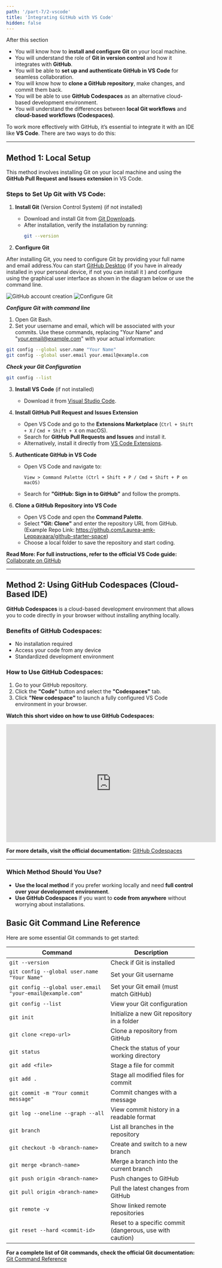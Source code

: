 ```yaml
---
path: '/part-7/2-vscode'
title: 'Integrating GitHub with VS Code'
hidden: false
---
```


<text-box variant='learningObjectives' name="Learning objectives">

After this section

- You will know how to **install and configure Git** on your local machine.
- You will understand the role of **Git in version control** and how it integrates with **GitHub**.
- You will be able to **set up and authenticate GitHub in VS Code** for seamless collaboration.
- You will know how to **clone a GitHub repository**, make changes, and commit them back.
- You will be able to use **GitHub Codespaces** as an alternative cloud-based development environment.
- You will understand the differences between **local Git workflows** and **cloud-based workflows (Codespaces)**.

</text-box>

To work more effectively with GitHub, it’s essential to integrate it with an IDE like **VS Code**. There are two ways to do this:

---

## Method 1:  Local Setup
This method involves installing Git on your local machine and using the **GitHub Pull Request and Issues extension** in VS Code.

### **Steps to Set Up Git with VS Code:**
1. **Install Git** (Version Control System)  (if not installed)
   - Download and install Git from [Git Downloads](https://git-scm.com/downloads).
   - After installation, verify the installation by running:
     ```sh
     git --version
     ```

2. **Configure Git**

After installing Git, you need to configure Git by providing your full name and email address.You can start [GitHub Desktop](https://github.com/apps/desktop) (if you have in already installed in your personal device, if not you can install it ) and configure using the graphical user interface as shown in the diagram below or use the command line.

![GitHub account creation](configure1.png "Please click Create your free account or Sign in to GitHUb.com depending on your situation")
![Configure Git](configure2.png "Please use your Full Name and email ")

***Configure Git with command line***

1. Open Git Bash.
2. Set your username and email, which will be associated with your commits. Use these commands, replacing "Your Name" and "your.email@example.com" with your actual information:

```bash
git config --global user.name "Your Name"
git config --global user.email your.email@example.com
```
***Check your Git Configuration***

```bash
git config --list
```

3. **Install VS Code** (if not installed)
   - Download it from [Visual Studio Code](https://code.visualstudio.com/).

4. **Install GitHub Pull Request and Issues Extension**
   - Open VS Code and go to the **Extensions Marketplace** (`Ctrl + Shift + X` / `Cmd + Shift + X` on macOS).
   - Search for **GitHub Pull Requests and Issues** and install it.
   - Alternatively, install it directly from [VS Code Extensions](https://marketplace.visualstudio.com/items?itemName=GitHub.vscode-pull-request-github).

5. **Authenticate GitHub in VS Code**
   - Open VS Code and navigate to:
     ```
     View > Command Palette (Ctrl + Shift + P / Cmd + Shift + P on macOS)
     ```
   - Search for **"GitHub: Sign in to GitHub"** and follow the prompts.

6. **Clone a GitHub Repository into VS Code**
   - Open VS Code and open the **Command Palette**.
   - Select **"Git: Clone"** and enter the repository URL from GitHub.  (Example Repo Link: https://github.com/Laurea-amk-Leppavaara/github-starter-space)
   - Choose a local folder to save the repository and start coding.

**Read More: For full instructions, refer to the official VS Code guide:**
 [Collaborate on GitHub](https://code.visualstudio.com/docs/sourcecontrol/github)

---

## Method 2: Using GitHub Codespaces (Cloud-Based IDE)
**GitHub Codespaces** is a cloud-based development environment that allows you to code directly in your browser without installing anything locally.

### **Benefits of GitHub Codespaces:**
- No installation required
- Access your code from any device
- Standardized development environment

### **How to Use GitHub Codespaces:**
1. Go to your GitHub repository.
2. Click the **"Code"** button and select the **"Codespaces"** tab.
3. Click **"New codespace"** to launch a fully configured VS Code environment in your browser.

**Watch this short video on how to use GitHub Codespaces:**

<iframe width="560" height="315" src="https://www.youtube.com/embed/SVaqUjBUdMA?si=nrMV2p9_zsw7Ry-d" title="YouTube video player" frameborder="0" allow="accelerometer; autoplay; clipboard-write; encrypted-media; gyroscope; picture-in-picture; web-share" referrerpolicy="strict-origin-when-cross-origin" allowfullscreen></iframe>

 **For more details, visit the official documentation:**
 [GitHub Codespaces](https://docs.github.com/en/codespaces)

---

###  **Which Method Should You Use?**
- **Use the local method** if you prefer working locally and need **full control over your development environment**.
- **Use GitHub Codespaces** if you want to **code from anywhere** without worrying about installations.

##  Basic Git Command Line Reference

Here are some essential Git commands to get started:

| Command | Description |
|---------|-------------|
| `git --version` | Check if Git is installed |
| `git config --global user.name "Your Name"` | Set your Git username |
| `git config --global user.email "your-email@example.com"` | Set your Git email (must match GitHub) |
| `git config --list` | View your Git configuration |
| `git init` | Initialize a new Git repository in a folder |
| `git clone <repo-url>` | Clone a repository from GitHub |
| `git status` | Check the status of your working directory |
| `git add <file>` | Stage a file for commit |
| `git add .` | Stage all modified files for commit |
| `git commit -m "Your commit message"` | Commit changes with a message |
| `git log --oneline --graph --all` | View commit history in a readable format |
| `git branch` | List all branches in the repository |
| `git checkout -b <branch-name>` | Create and switch to a new branch |
| `git merge <branch-name>` | Merge a branch into the current branch |
| `git push origin <branch-name>` | Push changes to GitHub |
| `git pull origin <branch-name>` | Pull the latest changes from GitHub |
| `git remote -v` | Show linked remote repositories |
| `git reset --hard <commit-id>` | Reset to a specific commit (dangerous, use with caution) |

 **For a complete list of Git commands, check the official Git documentation:**
 [Git Command Reference](https://git-scm.com/docs)
